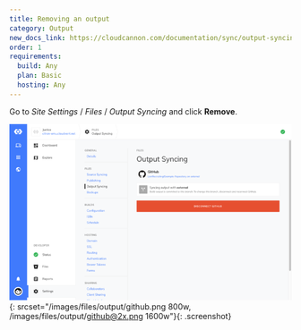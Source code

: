 ```yaml
---
title: Removing an output
category: Output
new_docs_link: https://cloudcannon.com/documentation/sync/output-syncing/
order: 1
requirements:
  build: Any
  plan: Basic
  hosting: Any
---
```


Go to *Site Settings* / *Files* / *Output Syncing* and click **Remove**.

![Output interface](/images/files/output/github.png){: srcset="/images/files/output/github.png 800w, /images/files/output/github@2x.png 1600w"}{: .screenshot}
